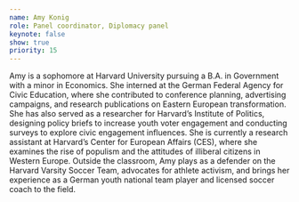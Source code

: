 ```yaml
---
name: Amy Konig
role: Panel coordinator, Diplomacy panel
keynote: false
show: true
priority: 15
---
```


Amy is a sophomore at Harvard University pursuing a B.A. in Government with a minor in Economics. She interned at the German Federal Agency for Civic Education, where she contributed to conference planning, advertising campaigns, and research publications on Eastern European transformation. She has also served as a researcher for Harvard’s Institute of Politics, designing policy briefs to increase youth voter engagement and conducting surveys to explore civic engagement influences. She is currently a research assistant at Harvard’s Center for European Affairs (CES), where she examines the rise of populism and the attitudes of illiberal citizens in Western Europe. Outside the classroom, Amy plays as a defender on the Harvard Varsity Soccer Team, advocates for athlete activism, and brings her experience as a German youth national team player and licensed soccer coach to the field.

